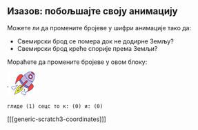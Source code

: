 ## Изазов: побољшајте своју анимацију

Можете ли да промените бројеве у шифри анимације тако да:

+ Свемирски брод се помера док не додирне Земљу?
+ Свемирски брод креће спорије према Земљи?

Мораћете да промените бројеве у овом блоку:

![Роцкетсхип сприте](images/sprite-spaceship.png)

```blocks3
глиде (1) сецс то к: (0) и: (0)
```

[[[generic-scratch3-coordinates]]]